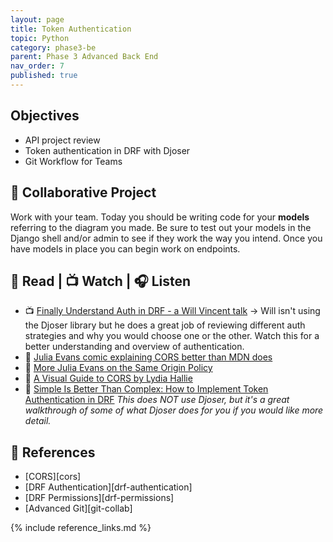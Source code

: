 ```yaml
---
layout: page
title: Token Authentication
topic: Python
category: phase3-be
parent: Phase 3 Advanced Back End
nav_order: 7
published: true
---
```


## Objectives

- API project review
- Token authentication in DRF with Djoser
- Git Workflow for Teams

## 🎯 Collaborative Project

Work with your team. Today you should be writing code for your **models** referring to the diagram you made. Be sure to test out your models in the Django shell and/or admin to see if they work the way you intend. Once you have models in place you can begin work on endpoints.

## 📖 Read | 📺 Watch | 🎧 Listen

- 📺 [Finally Understand Auth in DRF - a Will Vincent talk](https://www.youtube.com/watch?v=pY-oje5b5Qk) -> Will isn't using the Djoser library but he does a great job of reviewing different auth strategies and why you would choose one or the other. Watch this for a better understanding and overview of authentication.
- 📖 [Julia Evans comic explaining CORS better than MDN does](https://twitter.com/b0rk/status/1445039796804542473?lang=en)
- 📖 [More Julia Evans on the Same Origin Policy](https://twitter.com/b0rk/status/1155493682885341184)
- 📖 [A Visual Guide to CORS by Lydia Hallie](https://dev.to/lydiahallie/cs-visualized-cors-5b8h)
- 📖 [Simple Is Better Than Complex: How to Implement Token Authentication in DRF](https://simpleisbetterthancomplex.com/tutorial/2018/11/22/how-to-implement-token-authentication-using-django-rest-framework.html) _This does NOT use Djoser, but it's a great walkthrough of some of what Djoser does for you if you would like more detail._

## 🔖 References

- [CORS][cors]
- [DRF Authentication][drf-authentication]
- [DRF Permissions][drf-permissions]
- [Advanced Git][git-collab]

{% include reference_links.md %}
